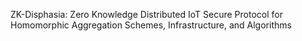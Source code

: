 ZK-Disphasia: Zero Knowledge Distributed IoT Secure Protocol for Homomorphic Aggregation Schemes, Infrastructure, and Algorithms
